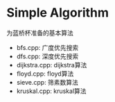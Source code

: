 # Simple Algorithm
为蓝桥杯准备的基本算法
- bfs.cpp: 广度优先搜索
- dfs.cpp: 深度优先搜索
- dijkstra.cpp: dijkstra算法
- floyd.cpp: floyd算法
- sieve.cpp: 筛素数算法
- kruskal.cpp: kruskal算法
